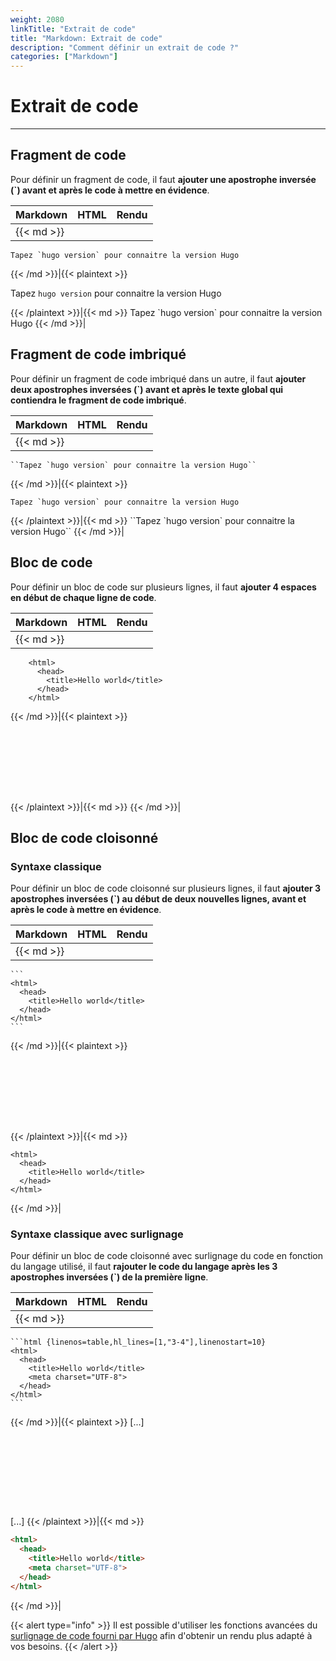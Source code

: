 ```yaml
---
weight: 2080
linkTitle: "Extrait de code"
title: "Markdown: Extrait de code"
description: "Comment définir un extrait de code ?"
categories: ["Markdown"]
---
```


# Extrait de code
---

## Fragment de code

Pour définir un fragment de code, il faut **ajouter une apostrophe inversée (\`) avant et après le code à mettre en évidence**.

| Markdown | HTML | Rendu |
| -------- | ---- | ----- |
|{{< md >}}
```
Tapez `hugo version` pour connaitre la version Hugo
```
{{< /md >}}|{{< plaintext >}}
<p>Tapez <code>hugo version</code> pour connaitre la version Hugo</p>
{{< /plaintext >}}|{{< md >}}
Tapez `hugo version` pour connaitre la version Hugo
{{< /md >}}|

## Fragment de code imbriqué

Pour définir un fragment de code imbriqué dans un autre, il faut **ajouter deux apostrophes inversées (\`) avant et après le texte global qui contiendra le fragment de code imbriqué**.

| Markdown | HTML | Rendu |
| -------- | ---- | ----- |
|{{< md >}}
```
``Tapez `hugo version` pour connaitre la version Hugo``
```
{{< /md >}}|{{< plaintext >}}
<p><code>Tapez `hugo version` pour connaitre la version Hugo</code></p>
{{< /plaintext >}}|{{< md >}}
``Tapez `hugo version` pour connaitre la version Hugo``
{{< /md >}}|

## Bloc de code

Pour définir un bloc de code sur plusieurs lignes, il faut **ajouter 4 espaces en début de chaque ligne de code**.

| Markdown | HTML | Rendu |
| -------- | ---- | ----- |
|{{< md >}}
```
    <html>
      <head>
        <title>Hello world</title>
      </head>
    </html>
```
{{< /md >}}|{{< plaintext >}}
<pre>
  <code>
    <html>
      <head>
        <title>Hello world</title>
      </head>
    </html>
  </code>
</pre>
{{< /plaintext >}}|{{< md >}}
    <html>
      <head>
        <title>Hello world</title>
      </head>
    </html>
{{< /md >}}|

## Bloc de code cloisonné

### Syntaxe classique

Pour définir un bloc de code cloisonné sur plusieurs lignes, il faut **ajouter 3 apostrophes inversées (\`) au début de deux nouvelles lignes, avant et après le code à mettre en évidence**.

| Markdown | HTML | Rendu |
| -------- | ---- | ----- |
|{{< md >}}
`````````
```
<html>
  <head>
    <title>Hello world</title>
  </head>
</html>
```
`````````
{{< /md >}}|{{< plaintext >}}
<pre>
  <code>
    <html>
      <head>
        <title>Hello world</title>
      </head>
    </html>
  </code>
</pre>
{{< /plaintext >}}|{{< md >}}
```
<html>
  <head>
    <title>Hello world</title>
  </head>
</html>
```
{{< /md >}}|

### Syntaxe classique avec surlignage

Pour définir un bloc de code cloisonné avec surlignage du code en fonction du langage utilisé, il faut **rajouter le code du langage après les 3 apostrophes inversées (\`) de la première ligne**.

| Markdown | HTML | Rendu |
| -------- | ---- | ----- |
|{{< md >}}
`````````
```html {linenos=table,hl_lines=[1,"3-4"],linenostart=10}
<html>
  <head>
    <title>Hello world</title>
    <meta charset="UTF-8">
  </head>
</html>
```
`````````
{{< /md >}}|{{< plaintext >}}
[...]
<pre>
  <code>
    <html>
      <head>
        <title>Hello world</title>
        <meta charset="UTF-8">
      </head>
    </html>
  </code>
</pre>
[...]
{{< /plaintext >}}|{{< md >}}
```html {linenos=table,hl_lines=[1,"3-4"],linenostart=10}
<html>
  <head>
    <title>Hello world</title>
    <meta charset="UTF-8">
  </head>
</html>
```
{{< /md >}}|

{{< alert type="info" >}}
Il est possible d'utiliser les fonctions avancées du [surlignage de code fourni par Hugo](https://gohugo.io/content-management/syntax-highlighting/#highlighting-in-code-fences) afin d'obtenir un rendu plus adapté à vos besoins.
{{< /alert >}}
